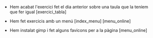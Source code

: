 - Hem acabat l'exercici fet el dia anterior sobre una taula que la teníem que fer igual [exercici_tabla]
- Hem fet exercicis amb un menú [index_menu] [menu_online]

- Hem instalat gimp i fet alguns favicons per a la pàgina [menu_online]
